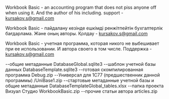 Workbook Basic - an accounting program that does not piss anyone off when using it. And the author of his including.
support - kursakov.s@gmail.com

Workbook Basic - пайдалану кезінде ешкімді ренжітпейтін бухгалтерлік бағдарлама. Және оның авторы.
Қолдау - kursakov.s@gmail.com

Workbook Basic - учетная программа, которая никого не выбешивает при ее использовании. И автора своего в том числе. 
Поддержка - kursakov.s@gmail.com

--общие метаданные DatabaseGlobal.sqlite3 
--шаблон учетной базы данных DatabaseTemplate.sqlite3 
--готовая скомпилированная программа Debug.zip 
--Универсал для 1С77 (предшественник данной программы) /UniBase1.zip 
--стартовые метаданные учетной базы и общие метаданные DatabaseTemplateGlobal_tables.xlsx 
--папка проекта Визуал Студио WorkbookBasic.zip 
--прочие статьи автора articles.zip
